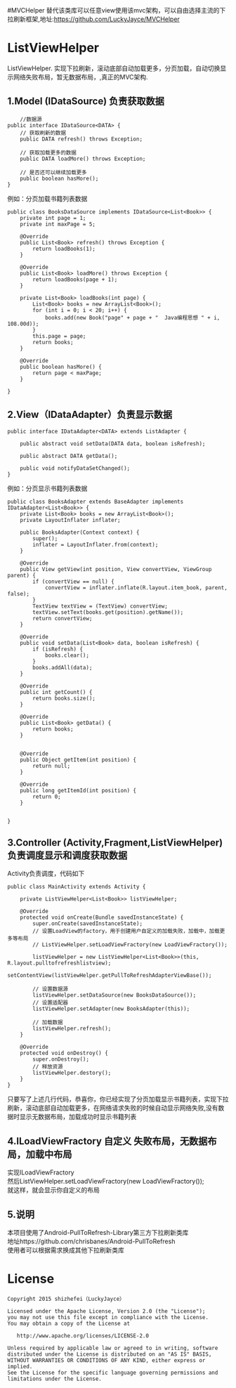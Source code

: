 #MVCHelper 替代该类库可以任意view使用该mvc架构，可以自由选择主流的下拉刷新框架,地址:https://github.com/LuckyJayce/MVCHelper

# ListViewHelper
ListViewHelper. 实现下拉刷新，滚动底部自动加载更多，分页加载，自动切换显示网络失败布局，暂无数据布局，,真正的MVC架构.
## 1.Model (IDataSource<DATA>) 负责获取数据
        //数据源
	public interface IDataSource<DATA> {
		// 获取刷新的数据
		public DATA refresh() throws Exception;
	
		// 获取加载更多的数据
		public DATA loadMore() throws Exception;
	
		// 是否还可以继续加载更多
		public boolean hasMore();
	}
例如：分页加载书籍列表数据
	
	public class BooksDataSource implements IDataSource<List<Book>> {
		private int page = 1;
		private int maxPage = 5;
	
		@Override
		public List<Book> refresh() throws Exception {
			return loadBooks(1);
		}
	
		@Override
		public List<Book> loadMore() throws Exception {
			return loadBooks(page + 1);
		}
	
		private List<Book> loadBooks(int page) {
			List<Book> books = new ArrayList<Book>();
			for (int i = 0; i < 20; i++) {
				books.add(new Book("page" + page + "  Java编程思想 " + i, 108.00d));
			}
			this.page = page;
			return books;
		}
	
		@Override
		public boolean hasMore() {
			return page < maxPage;
		}

	}
## 2.View（IDataAdapter<DATA>）负责显示数据
	public interface IDataAdapter<DATA> extends ListAdapter {

		public abstract void setData(DATA data, boolean isRefresh);
	
		public abstract DATA getData();
	
		public void notifyDataSetChanged();
	}

例如：分页显示书籍列表数据
		
	public class BooksAdapter extends BaseAdapter implements IDataAdapter<List<Book>> {
		private List<Book> books = new ArrayList<Book>();
		private LayoutInflater inflater;
	
		public BooksAdapter(Context context) {
			super();
			inflater = LayoutInflater.from(context);
		}
	
		@Override
		public View getView(int position, View convertView, ViewGroup parent) {
			if (convertView == null) {
				convertView = inflater.inflate(R.layout.item_book, parent, false);
			}
			TextView textView = (TextView) convertView;
			textView.setText(books.get(position).getName());
			return convertView;
		}
	
		@Override
		public void setData(List<Book> data, boolean isRefresh) {
			if (isRefresh) {
				books.clear();
			}
			books.addAll(data);
		}

		@Override
		public int getCount() {
			return books.size();
		}
	
		@Override
		public List<Book> getData() {
			return books;
		}


		@Override
		public Object getItem(int position) {
			return null;
		}
	
		@Override
		public long getItemId(int position) {
			return 0;
		}
	
	
	}
## 3.Controller (Activity,Fragment,ListViewHelper) 负责调度显示和调度获取数据
Activity负责调度，代码如下
	
	public class MainActivity extends Activity {

		private ListViewHelper<List<Book>> listViewHelper;
	
		@Override
		protected void onCreate(Bundle savedInstanceState) {
			super.onCreate(savedInstanceState);
			// 设置LoadView的factory，用于创建用户自定义的加载失败，加载中，加载更多等布局
			// ListViewHelper.setLoadViewFractory(new LoadViewFractory());
	
			listViewHelper = new ListViewHelper<List<Book>>(this, R.layout.pulltofrefreshlistview);
			setContentView(listViewHelper.getPullToRefreshAdapterViewBase());
	
			// 设置数据源
			listViewHelper.setDataSource(new BooksDataSource());
			// 设置适配器
			listViewHelper.setAdapter(new BooksAdapter(this));
	
			// 加载数据
			listViewHelper.refresh();
		}

		@Override
		protected void onDestroy() {
			super.onDestroy();
			// 释放资源
			listViewHelper.destory();
		}
	}

只要写了上述几行代码，恭喜你，你已经实现了分页加载显示书籍列表，实现下拉刷新，滚动底部自动加载更多，在网络请求失败的时候自动显示网络失败,没有数据时显示无数据布局，加载成功时显示书籍列表

## 4.ILoadViewFractory 自定义 失败布局，无数据布局，加载中布局 
实现ILoadViewFractory  
然后ListViewHelper.setLoadViewFractory(new LoadViewFractory());  
就这样，就会显示你自定义的布局

## 5.说明
本项目使用了Android-PullToRefresh-Library第三方下拉刷新类库  
地址https://github.com/chrisbanes/Android-PullToRefresh  
使用者可以根据需求换成其他下拉刷新类库


License
=======

    Copyright 2015 shizhefei（LuckyJayce）

    Licensed under the Apache License, Version 2.0 (the "License");
    you may not use this file except in compliance with the License.
    You may obtain a copy of the License at

       http://www.apache.org/licenses/LICENSE-2.0

    Unless required by applicable law or agreed to in writing, software
    distributed under the License is distributed on an "AS IS" BASIS,
    WITHOUT WARRANTIES OR CONDITIONS OF ANY KIND, either express or implied.
    See the License for the specific language governing permissions and
    limitations under the License.
